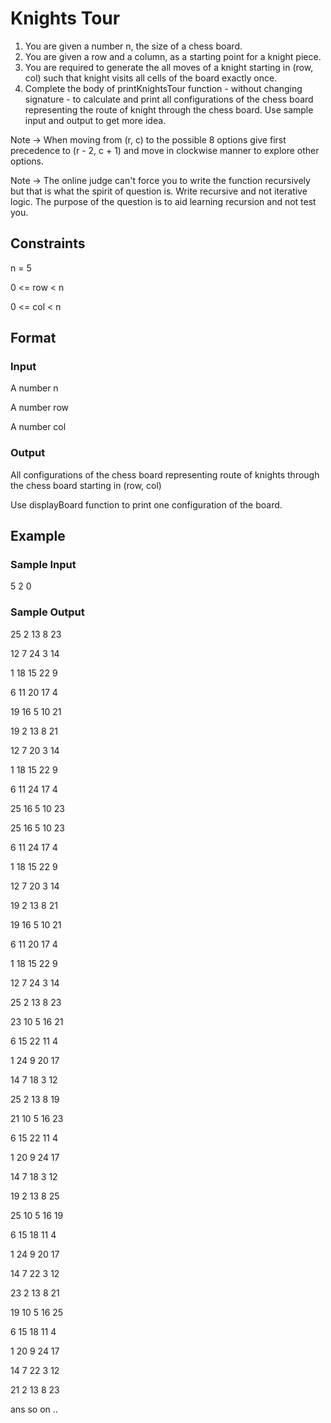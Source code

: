 # Knights Tour

1. You are given a number n, the size of a chess board.
2. You are given a row and a column, as a starting point for a knight piece.
3. You are required to generate the all moves of a knight starting in (row, col) such that knight visits 
     all cells of the board exactly once.
4. Complete the body of printKnightsTour function - without changing signature - to calculate and 
     print all configurations of the chess board representing the route
     of knight through the chess board. Use sample input and output to get more idea.

Note -> When moving from (r, c) to the possible 8 options give first precedence to (r - 2, c + 1) and move in clockwise manner to explore other options.

Note -> The online judge can't force you to write the function recursively but that is what the spirit of question is. Write recursive and not iterative logic. The purpose of the question is to aid learning recursion and not test you.

## Constraints
n = 5

0 <= row < n

0 <= col < n

## Format
### Input
A number n

A number row

A number col

### Output
All configurations of the chess board representing route of knights through the chess board starting in (row, col)

Use displayBoard function to print one configuration of the board.

## Example
### Sample Input

5
2
0

### Sample Output
25 2 13 8 23 

12 7 24 3 14 

1 18 15 22 9 

6 11 20 17 4 

19 16 5 10 21 



19 2 13 8 21 

12 7 20 3 14 

1 18 15 22 9 

6 11 24 17 4 

25 16 5 10 23 



25 16 5 10 23 

6 11 24 17 4 

1 18 15 22 9 

12 7 20 3 14 

19 2 13 8 21 



19 16 5 10 21 

6 11 20 17 4 

1 18 15 22 9 

12 7 24 3 14 

25 2 13 8 23 



23 10 5 16 21 

6 15 22 11 4 

1 24 9 20 17 

14 7 18 3 12 

25 2 13 8 19 



21 10 5 16 23 

6 15 22 11 4 

1 20 9 24 17 

14 7 18 3 12 

19 2 13 8 25 



25 10 5 16 19 

6 15 18 11 4 

1 24 9 20 17 

14 7 22 3 12 

23 2 13 8 21 



19 10 5 16 25 

6 15 18 11 4 

1 20 9 24 17 

14 7 22 3 12 

21 2 13 8 23


ans so on ..

